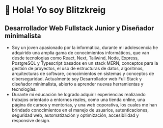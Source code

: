 # 👋 Hola! Yo soy **Blitzkreig**
## Desarrollador Web Fullstack Junior y Diseñador minimalista

- Soy un joven apasionado por la informática, durante mi adolescencia he adquirido una amplia gama de conocimientos informáticos, que van desde tecnologias como React, Next, Tailwind, Node, Express, PostgreSQL y Typescript basados en un stack MERN, conceptos para la gestión de proyectos, el uso de estructuras de datos, algoritmos, arquitecturas de software, conocimientos en sistemas y conceptos de ciberseguridad. 
Actualmente soy Desarrollador web Full Stack y diseñador minimalista, abierto a aprender nuevas herramientas y tecnologías.
- Durante mi educación he logrado adquirir experiencias realizando trabajos orientado a entornos reales, como una tienda online, una página de cursos y mentorías, y una web coporativa, los cuales me han brindado conocimientos en el manejo de usuarios, autenticaciones, seguridad web, automatización y optimización, accesibilidad y responsive design.
